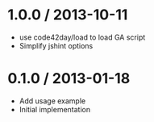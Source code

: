 
1.0.0 / 2013-10-11 
==================

 * use code42day/load to load GA script
 * Simplify jshint options

0.1.0 / 2013-01-18 
==================

 * Add usage example
 * Initial implementation
